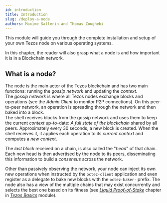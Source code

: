 ```yaml
---
id: introduction
title: Introduction
slug: /deploy-a-node
authors: Maxime Sallerin and Thomas Zoughebi
---
```


This module will guide you through the complete installation and setup of your own Tezos node on various operating systems.

In this chapter, the reader will also grasp what a node is and how important it is in a Blockchain network.

## What is a node?

The node is the main actor of the Tezos blockchain and has two main functions: running the *gossip network* and updating the *context*.  
The *gossip network* is where all Tezos nodes exchange blocks and operations (see the *Admin Client* to monitor P2P connections). On this peer-to-peer network, an operation is spreading through the network and then baked into a block.  
The shell receives blocks from the gossip network and uses them to keep the current *context* up-to-date: *A full state of the blockchain* shared by all peers. Approximately every 30 seconds, a new block is created. When the shell receives it, it applies each operation to its *current context* and computes a *new context*.

The *last block* received on a chain, is also called the "*head*" of that chain. Each new head is then advertised by the node to its peers, disseminating this information to build a *consensus* across the network.

Other than passively observing the network, your node can inject its own new operations when instructed by the `octez-client` application and even register as a delegate to bake new blocks with the `octez-baker-` prefix. The node also has a view of the multiple chains that may exist concurrently and selects the best one based on its fitness (see [*Liquid Proof-of-Stake*](/tezos-basics/liquid-proof-of-stake) chapter in [*Tezos Basics*](/tezos-basics) module).

